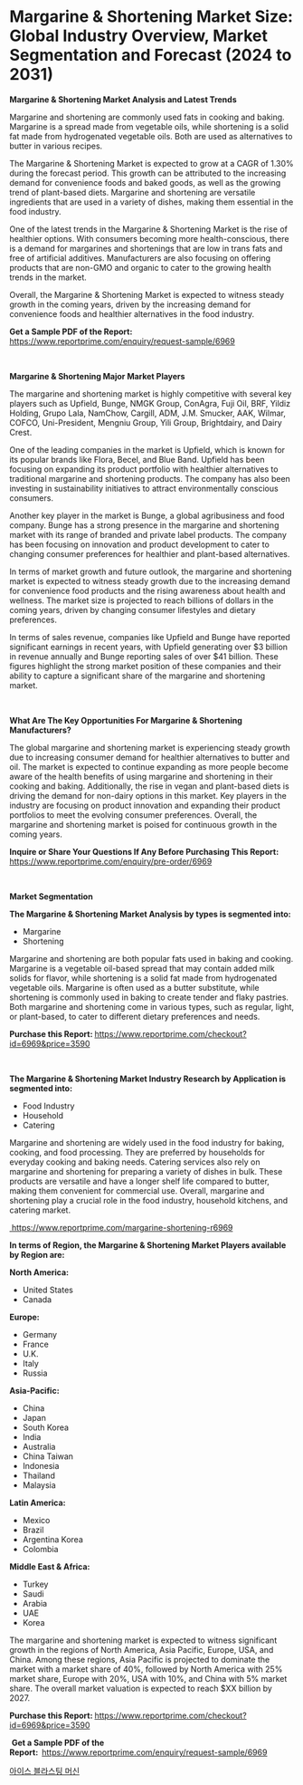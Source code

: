 <p><h1>Margarine & Shortening Market Size: Global Industry Overview, Market Segmentation and Forecast (2024 to 2031)</h1></p><p><strong>Margarine & Shortening Market Analysis and Latest Trends</strong></p>
<p><p>Margarine and shortening are commonly used fats in cooking and baking. Margarine is a spread made from vegetable oils, while shortening is a solid fat made from hydrogenated vegetable oils. Both are used as alternatives to butter in various recipes.</p><p>The Margarine & Shortening Market is expected to grow at a CAGR of 1.30% during the forecast period. This growth can be attributed to the increasing demand for convenience foods and baked goods, as well as the growing trend of plant-based diets. Margarine and shortening are versatile ingredients that are used in a variety of dishes, making them essential in the food industry.</p><p>One of the latest trends in the Margarine & Shortening Market is the rise of healthier options. With consumers becoming more health-conscious, there is a demand for margarines and shortenings that are low in trans fats and free of artificial additives. Manufacturers are also focusing on offering products that are non-GMO and organic to cater to the growing health trends in the market.</p><p>Overall, the Margarine & Shortening Market is expected to witness steady growth in the coming years, driven by the increasing demand for convenience foods and healthier alternatives in the food industry.</p></p>
<p><strong>Get a Sample PDF of the Report:&nbsp;</strong> <a href="https://www.reportprime.com/enquiry/request-sample/6969">https://www.reportprime.com/enquiry/request-sample/6969</a></p>
<p>&nbsp;</p>
<p><strong>Margarine & Shortening Major Market Players</strong></p>
<p><p>The margarine and shortening market is highly competitive with several key players such as Upfield, Bunge, NMGK Group, ConAgra, Fuji Oil, BRF, Yildiz Holding, Grupo Lala, NamChow, Cargill, ADM, J.M. Smucker, AAK, Wilmar, COFCO, Uni-President, Mengniu Group, Yili Group, Brightdairy, and Dairy Crest. </p><p>One of the leading companies in the market is Upfield, which is known for its popular brands like Flora, Becel, and Blue Band. Upfield has been focusing on expanding its product portfolio with healthier alternatives to traditional margarine and shortening products. The company has also been investing in sustainability initiatives to attract environmentally conscious consumers.</p><p>Another key player in the market is Bunge, a global agribusiness and food company. Bunge has a strong presence in the margarine and shortening market with its range of branded and private label products. The company has been focusing on innovation and product development to cater to changing consumer preferences for healthier and plant-based alternatives.</p><p>In terms of market growth and future outlook, the margarine and shortening market is expected to witness steady growth due to the increasing demand for convenience food products and the rising awareness about health and wellness. The market size is projected to reach billions of dollars in the coming years, driven by changing consumer lifestyles and dietary preferences.</p><p>In terms of sales revenue, companies like Upfield and Bunge have reported significant earnings in recent years, with Upfield generating over $3 billion in revenue annually and Bunge reporting sales of over $41 billion. These figures highlight the strong market position of these companies and their ability to capture a significant share of the margarine and shortening market.</p></p>
<p>&nbsp;</p>
<p><strong>What Are The Key Opportunities For Margarine & Shortening Manufacturers?</strong></p>
<p><p>The global margarine and shortening market is experiencing steady growth due to increasing consumer demand for healthier alternatives to butter and oil. The market is expected to continue expanding as more people become aware of the health benefits of using margarine and shortening in their cooking and baking. Additionally, the rise in vegan and plant-based diets is driving the demand for non-dairy options in this market. Key players in the industry are focusing on product innovation and expanding their product portfolios to meet the evolving consumer preferences. Overall, the margarine and shortening market is poised for continuous growth in the coming years.</p></p>
<p><strong>Inquire or Share Your Questions If Any Before Purchasing This Report:</strong> <a href="https://www.reportprime.com/enquiry/pre-order/6969">https://www.reportprime.com/enquiry/pre-order/6969</a></p>
<p>&nbsp;</p>
<p><strong>Market Segmentation</strong></p>
<p><strong>The Margarine & Shortening Market Analysis by types is segmented into:</strong></p>
<p><ul><li>Margarine</li><li>Shortening</li></ul></p>
<p><p>Margarine and shortening are both popular fats used in baking and cooking. Margarine is a vegetable oil-based spread that may contain added milk solids for flavor, while shortening is a solid fat made from hydrogenated vegetable oils. Margarine is often used as a butter substitute, while shortening is commonly used in baking to create tender and flaky pastries. Both margarine and shortening come in various types, such as regular, light, or plant-based, to cater to different dietary preferences and needs.</p></p>
<p><strong>Purchase this Report:&nbsp;</strong><a href="https://www.reportprime.com/checkout?id=6969&price=3590">https://www.reportprime.com/checkout?id=6969&price=3590</a></p>
<p>&nbsp;</p>
<p><strong>The Margarine & Shortening Market Industry Research by Application is segmented into:</strong></p>
<p><ul><li>Food Industry</li><li>Household</li><li>Catering</li></ul></p>
<p><p>Margarine and shortening are widely used in the food industry for baking, cooking, and food processing. They are preferred by households for everyday cooking and baking needs. Catering services also rely on margarine and shortening for preparing a variety of dishes in bulk. These products are versatile and have a longer shelf life compared to butter, making them convenient for commercial use. Overall, margarine and shortening play a crucial role in the food industry, household kitchens, and catering market.</p></p>
<p><a href="https://www.reportprime.com/margarine-shortening-r6969">&nbsp;https://www.reportprime.com/margarine-shortening-r6969</a></p>
<p><strong>In terms of Region, the Margarine & Shortening Market Players available by Region are:</strong></p>
<p>
    <p> <strong> North America: </strong>
        <ul>
            <li>United States</li>
            <li>Canada</li>
        </ul>
        </p> 
    <p> <strong> Europe: </strong>
        <ul>
            <li>Germany</li>
            <li>France</li>
            <li>U.K.</li>
            <li>Italy</li>
            <li>Russia</li>
        </ul>
        </p> 
    <p> <strong> Asia-Pacific: </strong>
        <ul>
            <li>China</li>
            <li>Japan</li>
            <li>South Korea</li>
            <li>India</li>
            <li>Australia</li>
            <li>China Taiwan</li>
            <li>Indonesia</li>
            <li>Thailand</li>
            <li>Malaysia</li>
        </ul>
        </p> 
    <p> <strong> Latin America: </strong>
        <ul>
            <li>Mexico</li>
            <li>Brazil</li>
            <li>Argentina Korea</li>
            <li>Colombia</li>
        </ul>
        </p> 
    <p> <strong> Middle East & Africa: </strong>
        <ul>
            <li>Turkey</li>
            <li>Saudi</li>
            <li>Arabia</li>
            <li>UAE</li>
            <li>Korea</li>
        </ul>
    </p>
    </p>
<p><p>The margarine and shortening market is expected to witness significant growth in the regions of North America, Asia Pacific, Europe, USA, and China. Among these regions, Asia Pacific is projected to dominate the market with a market share of 40%, followed by North America with 25% market share, Europe with 20%, USA with 10%, and China with 5% market share. The overall market valuation is expected to reach $XX billion by 2027.</p></p>
<p><strong>Purchase this Report: </strong><a href="https://www.reportprime.com/checkout?id=6969&price=3590">https://www.reportprime.com/checkout?id=6969&price=3590</a></p>
<p>&nbsp;<strong>Get a Sample PDF of the Report:&nbsp;&nbsp;</strong><a href="https://www.reportprime.com/enquiry/request-sample/6969">https://www.reportprime.com/enquiry/request-sample/6969</a></p>
<p><strong></strong></p>
<p><p><a href="https://github.com/sougarounis/Market-Research-Report-List-3/blob/main/440906818433.md">아이스 블라스팅 머신</a></p></p>